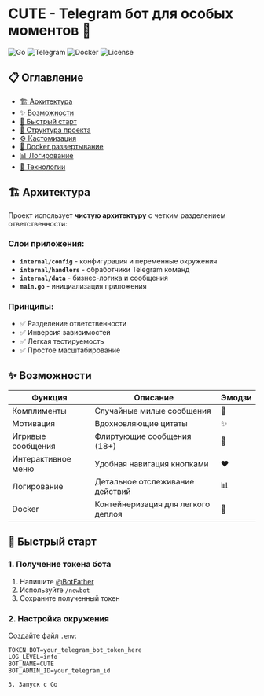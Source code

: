 # CUTE - Telegram бот для особых моментов 💖

![Go](https://img.shields.io/badge/Go-1.21+-00ADD8?style=for-the-badge&logo=go)
![Telegram](https://img.shields.io/badge/Telegram-Bot-2CA5E0?style=for-the-badge&logo=telegram)
![Docker](https://img.shields.io/badge/Docker-Ready-2496ED?style=for-the-badge&logo=docker)
![License](https://img.shields.io/badge/License-MIT-green?style=for-the-badge)

## 📋 Оглавление
- [🏗️ Архитектура](#️-архитектура)
- [✨ Возможности](#-возможности)
- [🚀 Быстрый старт](#-быстрый-старт)
- [📁 Структура проекта](#-структура-проекта)
- [⚙️ Кастомизация](#️-кастомизация)
- [🐳 Docker развертывание](#-docker-развертывание)
- [📊 Логирование](#-логирование)
- [🔧 Технологии](#-технологии)

## 🏗️ Архитектура

Проект использует **чистую архитектуру** с четким разделением ответственности:

### Слои приложения:
- **`internal/config`** - конфигурация и переменные окружения
- **`internal/handlers`** - обработчики Telegram команд
- **`internal/data`** - бизнес-логика и сообщения
- **`main.go`** - инициализация приложения

### Принципы:
- ✅ Разделение ответственности
- ✅ Инверсия зависимостей
- ✅ Легкая тестируемость
- ✅ Простое масштабирование

## ✨ Возможности

| Функция | Описание | Эмодзи |
|---------|----------|--------|
| Комплименты | Случайные милые сообщения | 💌 |
| Мотивация | Вдохновляющие цитаты | ✨ |
| Игривые сообщения | Флиртующие сообщения (18+) | 💫 |
| Интерактивное меню | Удобная навигация кнопками | ❤️ |
| Логирование | Детальное отслеживание действий | 📊 |
| Docker | Контейнеризация для легкого деплоя | 🐳 |

## 🚀 Быстрый старт

### 1. Получение токена бота
1. Напишите [@BotFather](https://t.me/BotFather)
2. Используйте `/newbot`
3. Сохраните полученный токен

### 2. Настройка окружения
Создайте файл `.env`:

```env
TOKEN_BOT=your_telegram_bot_token_here
LOG_LEVEL=info
BOT_NAME=CUTE
BOT_ADMIN_ID=your_telegram_id

3. Запуск с Go
